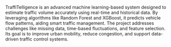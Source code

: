 TraffiTelligence is an advanced machine learning-based system designed to estimate traffic volume accurately using real-time and historical data. By leveraging algorithms like Random Forest and XGBoost, it predicts vehicle flow patterns, aiding smart traffic management. The project addresses challenges like missing data, time-based fluctuations, and feature selection. Its goal is to improve urban mobility, reduce congestion, and support data-driven traffic control systems.
